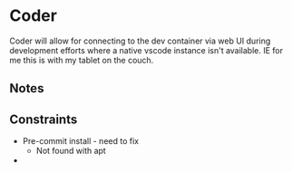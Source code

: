 # Coder

Coder will allow for connecting to the dev container via web UI during development efforts where a native vscode instance isn't available. IE for me this is with my tablet on the couch. 

## Notes


## Constraints

- Pre-commit install - need to fix
  - Not found with apt
- 

